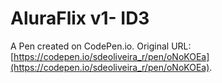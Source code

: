 # AluraFlix v1- ID3

A Pen created on CodePen.io. Original URL: [https://codepen.io/sdeoliveira_r/pen/oNoKOEa](https://codepen.io/sdeoliveira_r/pen/oNoKOEa).


